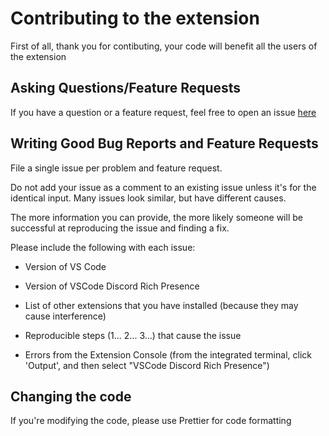 # Contributing to the extension

First of all, thank you for contibuting, your code will benefit all the users of the extension

## Asking Questions/Feature Requests

If you have a question or a feature request, feel free to open an issue [here](https://github.com/geard-studios/vscode-discord-rich-presence/issues)

## Writing Good Bug Reports and Feature Requests

File a single issue per problem and feature request.

Do not add your issue as a comment to an existing issue unless it's for the identical input. Many issues look similar, but have different causes.

The more information you can provide, the more likely someone will be successful at reproducing the issue and finding a fix.

Please include the following with each issue:

-   Version of VS Code

-   Version of VSCode Discord Rich Presence

-   List of other extensions that you have installed (because they may cause interference)

-   Reproducible steps (1... 2... 3...) that cause the issue

-   Errors from the Extension Console (from the integrated terminal, click 'Output', and then select "VSCode Discord Rich Presence")

## Changing the code

If you're modifying the code, please use Prettier for code formatting

